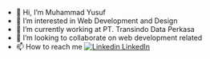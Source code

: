 - 👋 Hi, I’m Muhammad Yusuf
- 👀 I’m interested in Web Development and Design
- 🌱 I’m currently working at PT. Transindo Data Perkasa
- 💞️ I’m looking to collaborate on web development related
- 📫 How to reach me [![Linkedin](https://i.stack.imgur.com/gVE0j.png) LinkedIn](https://www.linkedin.com/in/muh-yusuf99)

<!---
muh-yusuf19/muh-yusuf19 is a ✨ special ✨ repository because its `README.md` (this file) appears on your GitHub profile.
You can click the Preview link to take a look at your changes.
--->
